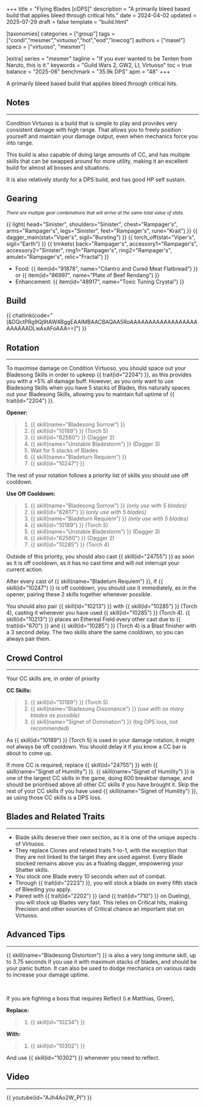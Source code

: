 +++
title = "Flying Blades [cDPS]"
description = "A primarily bleed based build that applies bleed through critical hits."
date = 2024-04-02
updated = 2025-07-29
draft = false
template = "build.html"

[taxonomies]
categories = ["group"]
tags = ["condi","mesmer","virtuoso","hot","eod","lowcog"]
authors = ["masel"]
specs = ["virtuoso", "mesmer"]

[extra]
series = "mesmer"
tagline = "If you ever wanted to be Tenten from Naruto, this is it."
keywords = "Guild Wars 2, GW2, LI, Virtuoso"
toc = true
balance = "2025-06"
benchmark = "35.9k DPS"
apm = "48"
+++

A primarily bleed based build that applies bleed through critical hits.

## Notes

---

Condition  Virtuoso is a build that is simple to play and provides very consistent damage with high range. That allows you to freely position yourself and maintain your damage output, even when mechanics force you into range.

This build is also capable of doing large amounts of CC, and has multiple skills that can be swapped around for more utility, making it an excellent build for almost all bosses and situations.

It is also relatively sturdy for a DPS build, and has good HP self sustain.

## Gearing

<small> *There are multiple gear combinations that will arrive at the same total value of stats.* </small>

{{ light(
	head="Sinister",
	shoulders="Sinister",
	chest="Rampager's",
	arms="Rampager's",
	legs="Sinister",
	feet="Rampager's",
	rune="Krait") }}
{{ dagger_main(stat="Viper's", sigil="Bursting") }}
{{ torch_off(stat="Viper's", sigil="Earth") }}
{{ trinkets(
	back="Rampager's",
	accessory1="Rampager's",
	accessory2="Sinister",
	ring1="Rampager's",
	ring2="Rampager's",
	amulet="Rampager's",
	relic="Fractal") }}

- Food: {{ item(id="91878", name="Cilantro and Cured Meat Flatbread") }} or {{ item(id="86997", name="Plate of Beef Rendang") }}
- Enhancement: {{ item(id="48917", name="Toxic Tuning Crystal") }}

## Build

{{ chatlink(code="[&DQctPRg9Qj9tAW4BggEAAIMBAACBAQAA5RoAAAAAAAAAAAAAAAAAAAAAAAADLwAxAFoAAA==]") }}

## Rotation

---

To maximise damage on Condition Virtuoso, you should space out your Bladesong Skills in order to upkeep {{ trait(id="2204") }}, as this provides you with a +5% all damage buff. However, as you only want to use Bladesong Skills when you have 5 stacks of Blades, this naturally spaces out your Bladesong Skills, allowing you to maintain full uptime of {{ trait(id="2204") }}.

**Opener:**
> 1. {{ skill(name="Bladesong Sorrow") }}
> 1. {{ skill(id="10189") }} (Torch 5)
> 1. {{ skill(id="62560") }} (Dagger 2)
> 1. {{ skill(name="Unstable Bladestorm") }} (Dagger 3)
> 1. Wait for 5 stacks of Blades
> 1. {{ skill(name="Bladeturn Requiem") }}
> 1. {{ skill(id="10247") }}

The rest of your rotation follows a priority list of skills you should use off cooldown.

**Use Off Cooldown:**
> 1. {{ skill(name="Bladesong Sorrow") }} *(only use with 5 blades)*
> 1. {{ skill(id="62617") }} *(only use with 5 blades)*
> 1. {{ skill(name="Bladeturn Requiem") }}  *(only use with 5 blades)*
> 1. {{ skill(id="10189") }} (Torch 5)
> 1. {{ skill(name="Unstable Bladestorm") }} (Dagger 3)
> 1. {{ skill(id="62560") }} (Dagger 2)
> 1. {{ skill(id="10285") }} (Torch 4)

Outside of this priority, you should also cast {{ skill(id="24755") }} as soon as it is off cooldown, as it has no cast time and will not interrupt your current action.

After every cast of {{ skill(name="Bladeturn Requiem") }}, if {{ skill(id="10247") }} is off cooldown, you should use it immediately, as in the opener, pairing these 2 skills together whenever possible.

You should also pair {{ skill(id="10213") }} with {{ skill(id="10285") }} (Torch 4), casting it whenever you have used {{ skill(id="10285") }} (Torch 4). {{ skill(id="10213") }} places an Ethereal Field every other cast due to {{ trait(id="670") }} and {{ skill(id="10285") }} (Torch 4) is a Blast finisher with a 3 second delay. The two skills share the same cooldown, so you can always pair them.

## Crowd Control

---

Your CC skills are, in order of priority

**CC Skills:**
> 1. {{ skill(id="10189") }} (Torch 5)
> 1. {{ skill(name="Bladesong Dissonance") }} *(use with as many blades as possible)*
> 1. {{ skill(name="Signet of Domination") }} (big DPS loss, not recommended)

As {{ skill(id="10189") }} (Torch 5) is used in your damage rotation, it might not always be off cooldown. You should delay it if you know a CC bar is about to come up.

If more CC is required, replace {{ skill(id="24755") }} with {{ skill(name="Signet of Humility") }}. {{ skill(name="Signet of Humility") }} is one of the largest CC skills in the game, doing 600 breakbar damage, and should be prioritised above all other CC skills if you have brought it. Skip the rest of your CC skills if you have used {{ skill(name="Signet of Humility") }}, as using those CC skills is a DPS loss.

## Blades and Related Traits

---

- Blade skills deserve their own section, as it is one of the unique aspects of Virtuoso.
- They replace Clones and related traits 1-to-1, with the exception that they are not linked to the target they are used against. Every Blade stocked remains above you as a floating dagger, empowering your Shatter skills.
- You stock one Blade every 10 seconds when out of combat.
- Through {{ trait(id="2223") }}, you will stock a blade on every fifth stack of Bleeding you apply.
- Paired with {{ trait(id="2202") }} (and {{ trait(id="710") }} on  Dueling), you will stock up Blades very fast. This relies on Critical hits, making Precision and other sources of Critical chance an important stat on Virtuoso.

## Advanced Tips

---

{{ skill(name="Bladesong Distortion") }} is also a very long immune skill, up to 3.75 seconds if you use it with maximum stacks of blades, and should be your panic button. It can also be used to dodge mechanics on various raids to increase your damage uptime.

<div style=‘clear:both;’>&nbsp;</div>

If you are fighting a boss that requires Reflect (i.e Matthias, Greer),

**Replace:**
> 1. {{ skill(id="10234") }}

**With:**
> 1. {{ skill(id="10302") }}

And use {{ skill(id="10302") }} whenever you need to reflect.

## Video

---

{{ youtube(id="AJh4Ao2W_PI") }}
